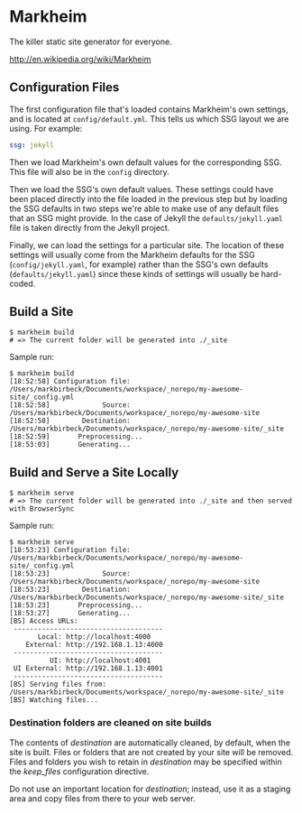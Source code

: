 # Markheim

The killer static site generator for everyone.

http://en.wikipedia.org/wiki/Markheim

## Configuration Files

The first configuration file that's loaded contains Markheim's own settings, and is located at `config/default.yml`. This tells us which SSG layout we are using. For example:

```yaml
ssg: jekyll
```

Then we load Markheim's own default values for the corresponding SSG. This file will also be in the `config` directory.

Then we load the SSG's own default values. These settings could have been placed directly into the file loaded in the previous step but by loading the SSG defaults in two steps we're able to make use of any default files that an SSG might provide. In the case of Jekyll the `defaults/jekyll.yaml` file is taken directly from the Jekyll project.

Finally, we can load the settings for a particular site. The location of these settings will usually come from the Markheim defaults for the SSG (`config/jekyll.yaml`, for example) rather than the SSG's own defaults (`defaults/jekyll.yaml`) since these kinds of settings will usually be hard-coded.

## Build a Site

```shell
$ markheim build
# => The current folder will be generated into ./_site
```

Sample run:

```shell
$ markheim build
[18:52:58] Configuration file: /Users/markbirbeck/Documents/workspace/_norepo/my-awesome-site/_config.yml
[18:52:58]             Source: /Users/markbirbeck/Documents/workspace/_norepo/my-awesome-site
[18:52:58]        Destination: /Users/markbirbeck/Documents/workspace/_norepo/my-awesome-site/_site
[18:52:59]       Preprocessing...
[18:53:03]       Generating...
```

## Build and Serve a Site Locally

```shell
$ markheim serve
# => The current folder will be generated into ./_site and then served with BrowserSync
```

Sample run:

```shell
$ markheim serve
[18:53:23] Configuration file: /Users/markbirbeck/Documents/workspace/_norepo/my-awesome-site/_config.yml
[18:53:23]             Source: /Users/markbirbeck/Documents/workspace/_norepo/my-awesome-site
[18:53:23]        Destination: /Users/markbirbeck/Documents/workspace/_norepo/my-awesome-site/_site
[18:53:23]       Preprocessing...
[18:53:27]       Generating...
[BS] Access URLs:
 -------------------------------------
       Local: http://localhost:4000
    External: http://192.168.1.13:4000
 -------------------------------------
          UI: http://localhost:4001
 UI External: http://192.168.1.13:4001
 -------------------------------------
[BS] Serving files from: /Users/markbirbeck/Documents/workspace/_norepo/my-awesome-site/_site
[BS] Watching files...
```

### Destination folders are cleaned on site builds

The contents of *destination* are automatically cleaned, by default, when the site is built. Files or folders that are not created by your site will be removed. Files and folders you wish to retain in *destination* may be specified within the *keep_files* configuration directive.

Do not use an important location for *destination*; instead, use it as a staging area and copy files from there to your web server.